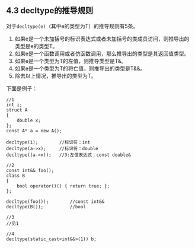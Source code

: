 ## 4.3 decltype的推导规则

对于`decltype(e)`（其中e的类型为T）的推导规则有5条。

1. 如果e是一个未加括号的标识表达式或者未加括号的类成员访问，则推导出的类型是e的类型T。
2. 如果e是一个函数调用或者仿函数调用，那么推导出的类型是其返回值类型。
3. 如果e是一个类型为T的左值，则推导类型是T&。
4. 如果e是一个类型为T的将亡值，则推导出的类型是T&&。
5. 除去以上情况，推导出的类型为T。

下面是例子：

```;
//1
int i;
struct A
{
	double x;
};
const A* a = new A();

decltype(i);		//标识符：int
decltype(a->x);		//标识符：double
decltype((a->x));	//3:左值表达式：const double&

//2
const int&& foo();
class B
{
    bool operator()() { return true; };
};

decltype(foo());		//const int&&
decltype(B());			//bool

//3
//见1

//4
decltype(static_cast<int&&>(1)) b;
```

